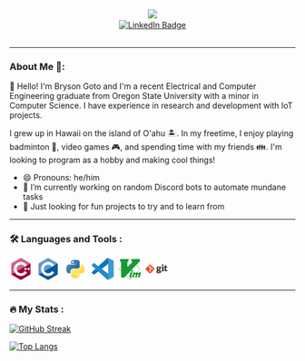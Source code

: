 
<!--- Aloha Gif -->
<div id="header" align="center">
  <img src="https://media.giphy.com/media/gGqbqaaxz6orZN8w7i/giphy.gif" width="100"/>
</div>

<!--- LinkedIn Badge -->
<div id="badges" align="center">
  <a href="https://www.linkedin.com/in/bryson-goto-429838205/">
    <img src="https://img.shields.io/badge/LinkedIn-blue?style=for-the-badge&logo=linkedin&logoColor=white" alt="LinkedIn Badge"/>
  </a>
</div>

<!--- Profile View Count -->
<div id="profile_view" align="center">
<img src="https://komarev.com/ghpvc/?username=BGoto808&style=flat-square&color=blue" alt=""/>
</div>

---

### About Me 🌊:
👋 Hello! I'm Bryson Goto and I'm a recent Electrical and Computer Engineering graduate from Oregon State University with a minor in Computer Science. I have experience in research and development with IoT projects. 

I grew up in Hawaii on the island of O'ahu 🏝️. In my freetime, I enjoy playing badminton 🏸, video games 🎮, and spending time with my friends 👪. I'm looking to program as a hobby and making cool things!

- 😄 Pronouns: he/him
- 🔭 I’m currently working on random Discord bots to automate mundane tasks
- 💭 Just looking for fun projects to try and to learn from

---

### :hammer_and_wrench: Languages and Tools :

<div>
  <img src="https://github.com/devicons/devicon/blob/master/icons/cplusplus/cplusplus-original.svg" title="C++" alt="C++" width="40" height="40"/>&nbsp;
  <img src="https://github.com/devicons/devicon/blob/master/icons/c/c-original.svg" title="C" alt="C" width="40" height="40"/>&nbsp;
  <img src="https://github.com/devicons/devicon/blob/master/icons/python/python-original.svg" title="Python" alt="Python" width="40" height="40"/>&nbsp;
  <img src="https://github.com/devicons/devicon/blob/master/icons/vscode/vscode-original.svg" title="VSCode" alt="VSCode" width="40" height="40"/>&nbsp;
  <img src="https://github.com/devicons/devicon/blob/master/icons/vim/vim-plain.svg" title="Vim" alt="Vim" width="40" height="40"/>&nbsp;
  <img src="https://github.com/devicons/devicon/blob/master/icons/git/git-original-wordmark.svg" title="Git" **alt="Git" width="40" height="40"/>
</div>

---

### :fire: My Stats :

[![GitHub Streak](http://github-readme-streak-stats.herokuapp.com?user=BGoto808&theme=dark&background=000000)](https://git.io/streak-stats)
  
[![Top Langs](https://github-readme-stats.vercel.app/api/top-langs/?username=BGoto808&layout=compact&theme=vision-friendly-dark)](https://github.com/anuraghazra/github-readme-stats)

<!--
**BGoto808/BGoto808** is a ✨ _special_ ✨ repository because its `README.md` (this file) appears on your GitHub profile.

Here are some ideas to get you started:

- 🔭 I’m currently working on ...
- 🌱 I’m currently learning ...
- 👯 I’m looking to collaborate on ...
- 🤔 I’m looking for help with ...
- 💬 Ask me about ...
- 📫 How to reach me: ...
- 😄 Pronouns: ...
- ⚡ Fun fact: ...
-->

